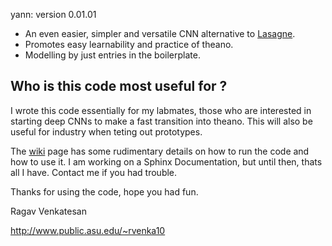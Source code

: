 yann:
version 0.01.01 
 
* An even easier, simpler and versatile CNN alternative to [Lasagne](https://github.com/Lasagne/Lasagne).
* Promotes easy learnability and practice of theano.
* Modelling by just entries in the boilerplate.


## Who is this code most useful for ?

I wrote this code essentially for my labmates, those who are interested in 
starting deep CNNs to make a fast transition into theano. This will also be 
useful for industry when teting out prototypes.

The [wiki](https://github.com/ragavvenkatesan/Convolutional-Neural-Networks/wiki)
page has some rudimentary details on how to run the code and how to use it. I 
am working on a Sphinx Documentation, but until then, thats all I have. 
Contact me if you had trouble.

Thanks for using the code, hope you had fun.

Ragav Venkatesan

http://www.public.asu.edu/~rvenka10
